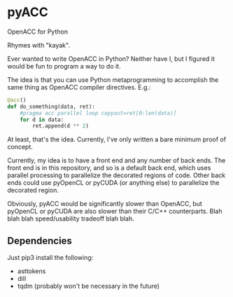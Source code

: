 # pyACC

OpenACC for Python

Rhymes with "kayak".

Ever wanted to write OpenACC in Python? Neither have I, but I figured it would
be fun to program a way to do it.

The idea is that you can use Python metaprogramming to accomplish the same
thing as OpenACC compiler directives. E.g.:

```python
@acc()
def do_something(data, ret):
    #pragma acc parallel loop copyout=ret[0:len(data)]
    for d in data:
        ret.append(d ** 2)
```

At least, that's the idea. Currently, I've only written a bare minimum proof of concept.

Currently, my idea is to have a front end and any number of back ends. The front end is in
this repository, and so is a default back end, which uses parallel processing to parallelize
the decorated regions of code. Other back ends could use pyOpenCL or pyCUDA (or anything else)
to parallelize the decorated region.

Obviously, pyACC would be significantly slower than OpenACC, but pyOpenCL or pyCUDA are also
slower than their C/C++ counterparts. Blah blah blah speed/usability tradeoff blah blah.

## Dependencies

Just pip3 install the following:

- asttokens
- dill
- tqdm (probably won't be necessary in the future)

